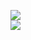 [![](https://img.shields.io/badge/Made%20With-Github%20Spray-lightgrey.svg?style=for-the-badge&logo=github)](https://github.com/Annihil/github-spray#23753)  
[![](https://i.imgur.com/2DrTn0Z.gif)](https://github.com/Annihil/github-spray)